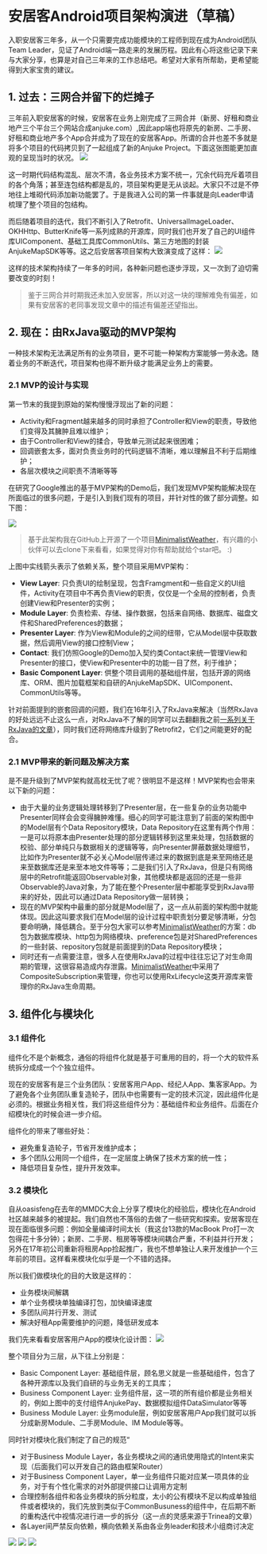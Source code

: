 # 安居客Android项目架构演进（草稿）

入职安居客三年多，从一个只需要完成功能模块的工程师到现在成为Android团队Team Leader，见证了Android端一路走来的发展历程。因此有心将这些记录下来与大家分享，也算是对自己三年来的工作总结吧。希望对大家有所帮助，更希望能得到大家宝贵的建议。

## 1. 过去：三网合并留下的烂摊子

三年前入职安居客的时候，安居客在业务上刚完成了三网合并（新房、好租和商业地产三个平台三个网站合成anjuke.com）,因此app端也将原先的新房、二手房、好租和商业地产多个App合并成为了现在的安居客App。所谓的合并也差不多就是将多个项目的代码拷贝到了一起组成了新的Anjuke Project。下面这张图能更加直观的呈现当时的状况。
![](merge1.png)

这一时期代码结构混乱、层次不清，各业务技术方案不统一，冗余代码充斥着项目的各个角落；甚至连包结构都是乱的，项目架构更是无从谈起。大家只不过是不停地往上堆砌代码添加新功能罢了。于是我进入公司的第一件事就是向Leader申请梳理了整个项目的包结构。

而后随着项目的迭代，我们不断引入了Retrofit、UniversalImageLoader、OKHHttp、ButterKnife等一系列成熟的开源库，同时我们也开发了自己的UI组件库UIComponent、基础工具库CommonUtils、第三方地图的封装AnjukeMapSDK等等。这之后安居客项目架构大致演变成了这样：
![](merge2.png)

这样的技术架构持续了一年多的时间，各种新问题也逐步浮现，又一次到了迫切需要改变的时刻！

> 鉴于三网合并时期我还未加入安居客，所以对这一块的理解难免有偏差，如果有安居客的老同事发现文章中的描述有偏差还望指出。

## 2. 现在：由RxJava驱动的MVP架构

一种技术架构无法满足所有的业务项目，更不可能一种架构方案能够一劳永逸。随着业务的不断迭代，项目架构也得不断升级才能满足业务上的需要。

### 2.1 MVP的设计与实现

第一节末的我提到原始的架构慢慢浮现出了新的问题：

* Activity和Fragment越来越多的同时承担了Controller和View的职责，导致他们变得及其臃肿且难以维护；
* 由于Controller和View的揉合，导致单元测试起来很困难；
* 回调嵌套太多，面对负责业务时的代码逻辑不清晰，难以理解且不利于后期维护；
* 各层次模块之间职责不清晰等等

在研究了Google推出的基于MVP架构的Demo后，我们发现MVP架构能解决现在所面临过的很多问题，于是引入到我们现有的项目，并针对性的做了部分调整。如下图：

![](mvp.png)

> 基于此架构我在GitHub上开源了一个项目[MinimalistWeather](https://github.com/BaronZ88/MinimalistWeather)，有兴趣的小伙伴可以去clone下来看看，如果觉得对你有帮助就给个star吧。  :)

上图中实线箭头表示了依赖关系，整个项目采用MVP架构：

* **View Layer**: 只负责UI的绘制呈现，包含Framgment和一些自定义的UI组件，Activity在项目中不再负责View的职责，仅仅是一个全局的控制者，负责创建View和Presenter的实例；
* **Module Layer**: 负责检索、存储、操作数据，包括来自网络、数据库、磁盘文件和SharedPreferences的数据；
* **Presenter Layer**: 作为View和Module的之间的纽带，它从Model层中获取数据，然后调用View的接口控制View；<!--在我们的架构中Presenter只和Data Repository打交道，Data Repository负责从RetrofitService、DatabaseHelper、PreferenceHelper和FileManager中获取数据；-->
* **Contact**: 我们仿照Google的Demo加入契约类Contact来统一管理View和Presenter的接口，使View和Presenter中的功能一目了然，利于维护；
* **Basic Component Layer**: 供整个项目调用的基础组件层，包括开源的网络库、ORM、图片加载框架和自研的AnjukeMapSDK、UIComponent、CommonUtils等等。

针对前面提到的嵌套回调的问题，我们在16年引入了RxJava来解决（当然RxJava的好处远远不止这么一点，对RxJava不了解的同学可以去翻翻我之前[一系列关于RxJava的文章](https://zhuanlan.zhihu.com/p/20687178?refer=baron)），同时我们还将网络库升级到了Retrofit2，它们之间能更好的配合。

### 2.1 MVP带来的新问题及解决方案

是不是升级到了MVP架构就高枕无忧了呢？很明显不是这样！MVP架构也会带来以下新的问题：

* 由于大量的业务逻辑处理转移到了Presenter层，在一些复杂的业务功能中Presenter同样会会变得臃肿难懂。细心的同学可能注意到了前面的架构图中的Model层有个Data Repository模块，Data Repository在这里有两个作用：一是可以将原本由Presenter处理的部分逻辑转移到这里来处理，包括数据的校验、部分单纯只与数据相关的逻辑等等，向Presenter屏蔽数据处理细节，比如作为Presenter就不必关心Model层传递过来的数据到底是来至网络还是来至数据库还是来至本地文件等等；二是我们引入了RxJava，但是只有网络层中的Retrofit能返回Observable对象，其他模块都是返回的还是一些非Observable的Java对象，为了能在整个Presenter层中都能享受到RxJava带来的好处，因此可以通过Data Repository做一层转换；
* 现在的MVP架构中最重的部分就是Model层了，这一点从前面的架构图中就能体现。因此这叫要求我们在Model层的设计过程中职责划分要足够清晰，分包要命明确，降低耦合。至于分包大家可以参考[MinimalistWeather](https://github.com/BaronZ88/MinimalistWeather)的方案：db包为数据库模块、http包为网络模块、preference包是对SharedPreferences的一些封装、repository包就是前面提到的Data Repository模块；
* 同时还有一点需要注意，很多人在使用RxJava的过程中往往忘记了对生命周期的管理，这很容易造成内存泄露。[MinimalistWeather](https://github.com/BaronZ88/MinimalistWeather)中采用了CompositeSubscription来管理，你也可以使用RxLifecycle这类开源库来管理你的RxJava生命周期。

## 3. 组件化与模块化



### 3.1 组件化

组件化不是个新概念，通俗的将组件化就是基于可重用的目的，将一个大的软件系统拆分成成一个个独立组件。

现在的安居客有是三个业务团队：安居客用户App、经纪人App、集客家App。为了避免各个业务团队重复造轮子，团队中也需要有一定的技术沉淀，因此组件化是必须的。根据业务相关性，我们将这些组件分为：基础组件和业务组件。后面在介绍模块化的时候会进一步介绍。

组件化的带来了哪些好处：

* 避免重复造轮子，节省开发维护成本；
* 多个团队公用同一个组件，在一定层度上确保了技术方案的统一性；
* 降低项目复杂性，提升开发效率。


### 3.2 模块化

自从oasisfeng在去年的MMDC大会上分享了模块化的经验后，模块化在Android社区越来越多的被提起。我们自然也不落俗的去做了一些研究和探索。安居客现在现在面临很多问题：例如全量编译时间太长（我这台13款的MacBook Pro打一次包得花十多分钟）；新房、二手房、租房等等模块间耦合严重，不利益并行开发；另外在17年初公司重新将租房App捡起推广，我也不想单独让人来开发维护一个三年前的项目。这样看来模块化似乎是一个不错的选择。

所以我们做模块化的目的大致是这样的：

* 业务模块间解耦
* 单个业务模块单独编译打包，加快编译速度
* 多团队间并行开发、测试
* 解决好租App需要维护的问题，降低研发成本

我们先来看看安居客用户App的模块化设计图：
![](modularization1.png)

整个项目分为三层，从下往上分别是：

* Basic Component Layer: 基础组件层，顾名思义就是一些基础组件，包含了各种开源库以及我们自研的与业务无关的工具库；
* Business Component Layer: 业务组件层，这一项的所有组价都是业务相关的，例如上图中的支付组件AnjukePay、数据模拟组件DataSimulator等等
* Business Module Layer: 业务module层，例如安居客用户App我们就可以拆分成新房Module、二手房Module、IM Module等等。



同时针对模块化我们制定了自己的规范“

* 对于Business Module Layer，各业务模块之间的通讯使用隐式的Intent来实现（后面我们可以开发自己的路由框架Router）
* 对于Business Component Layer，单一业务组件只能对应某一项具体的业务，对于有个性化需求的对外部提供接口让调用方定制
* 合理控制各组件和各业务模块的拆分粒度，太小的公有模块不足以构成单独组件或者模块的，我们先放到类似于CommonBusuness的组件中，在后期不断的重构迭代中视情况进行进一步的拆分（这一点的灵感来源于Trinea的文章）
* 各Layer间严禁反向依赖，横向依赖关系由各业务leader和技术小组商讨决定







![](modularization2.png)
![](modularization3.png)
![](modularization4.png)



